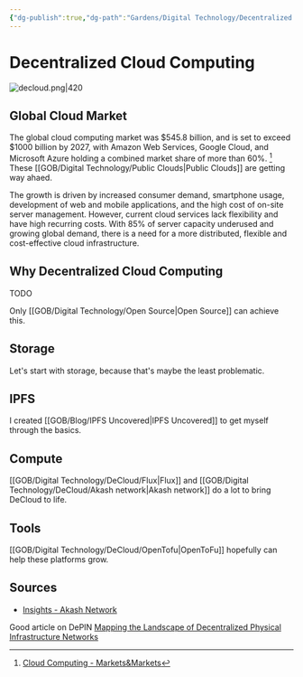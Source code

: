 ```yaml
---
{"dg-publish":true,"dg-path":"Gardens/Digital Technology/Decentralized Cloud Computing.md","permalink":"/gardens/digital-technology/decentralized-cloud-computing/","tags":["it","cloud"],"noteIcon":1}
---
```


# Decentralized Cloud Computing


![decloud.png|420](/img/user/GOB/assets/images/decloud.png)

## Global Cloud Market 
The global cloud computing market was $545.8 billion, and is set to exceed $1000 billion by 2027, with Amazon Web Services, Google Cloud, and Microsoft Azure holding a combined market share of more than 60%. [^1] These [[GOB/Digital Technology/Public Clouds\|Public Clouds]] are getting way ahaed.

The growth is driven by increased consumer demand, smartphone usage, development of web and mobile applications, and the high cost of on-site server management. However, current cloud services lack flexibility and have high recurring costs. With 85% of server capacity underused and growing global demand, there is a need for a more distributed, flexible and cost-effective cloud infrastructure. 

## Why Decentralized Cloud Computing

TODO

Only [[GOB/Digital Technology/Open Source\|Open Source]] can achieve this.
## Storage
Let's start with storage, because that's maybe the least problematic.
## IPFS
I created [[GOB/Blog/IPFS  Uncovered\|IPFS  Uncovered]] to get myself through the basics.

## Compute
[[GOB/Digital Technology/DeCloud/Flux\|Flux]] and [[GOB/Digital Technology/DeCloud/Akash network\|Akash network]] do a lot to bring DeCloud to life. 

## Tools
[[GOB/Digital Technology/DeCloud/OpenTofu\|OpenToFu]] hopefully can help these platforms grow.

## Sources
- [Insights - Akash Network](https://akash.network/tags/insights/)

[^1]: [Cloud Computing - Markets&Markets](https://www.marketsandmarkets.com/Market-Reports/cloud-computing-market-234.html)





Good article on DePIN
[Mapping the Landscape of Decentralized Physical Infrastructure Networks](https://iotex.io/blog/depin-landscape-map/)